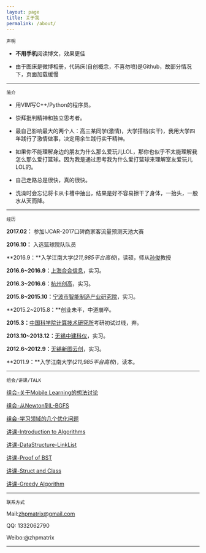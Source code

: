```yaml
---
layout: page
title: 关于我
permalink: /about/
---
```

    声明

- **不用手机**阅读博文，效果更佳

- 由于图床是微博相册，代码床(自创概念，不喜勿喷)是Github，故部分情况下，页面加载缓慢
    
---

    简介


- 用VIM写C++/Python的程序员。
 

- 崇拜批判精神和独立思考者。

- 最自己影响最大的两个人：高三某同学(激情)，大学搭档(实干)，我用大学四年践行了激情做事，决定用余生践行实干精神。

- 如果你不能理解身边的朋友为什么那么爱玩儿LOL，那你也似乎不太能理解我怎么那么爱打篮球。因为我是通过思考我为什么爱打篮球来理解室友爱玩儿LOL的。

- 自己走路总是很快，真的很快。

- 洗澡时会忘记将卡从卡槽中抽出，结果是好不容易擦干了身体，一抬头，一股水从天而降。

---
    经历

**2017.02：** 参加IJCAR-2017口碑商家客流量预测天池大赛

**2016.10：** 入选篮球院队队员

**2016.9：**入学江南大学(_211,985平台高校_)，读硕，师从[孙俊](http://iot.jiangnan.edu.cn/info/1059/1639.htm)教授

**2016.6~2016.9：**[上海合合信息](http://www.intsig.com/zh/)，实习。

**2016.3~2016.6：**[杭州创高](http://www.chingo.cn/)，实习。

**2015.8~2015.10：**[宁波市智能制造产业研究院](http://www.iimi.org.cn/)，实习。

**2015.2~2015.8：**创业未半，中道崩卒。

**2015.3：**[中国科学院计算技术研究所](http://www.ict.ac.cn/)考研初试过线，弃。

**2013.10~2013.12：**[无锡中建科仪](http://www.biox.com.cn/)，实习。

**2012.6~2012.9：**[无锡新图云创](http://www.neoprint.cn/index.html)，实习。

**2011.9：**入学江南大学(_211,985平台高校_)，读本。

---
	组会/讲课/TALK

[组会-关于Mobile Learning的想法讨论](cellar/IDEA.pdf)	

[组会-从Newton到L-BGFS](cellar/lbfgs.pdf)

[组会-学习领域的几个优化问题](cellar/Optimization_Algs_For_Learning.pdf)

[讲课-Introduction to Algorithms](cellar/Algorithm-Framework.pdf)

[讲课-DataStructure-LinkList](cellar/DataStructure_Lesson_1.pdf)

[讲课-Proof of BST](cellar/二叉树性质证明.pdf)

[讲课-Struct and Class](cellar/struct-class-slides.pdf)

[讲课-Greedy Algorithm](cellar/greedy-alg.pdf)

---
    联系方式

Mail:zhpmatrix@gmail.com

QQ: 1332062790

Weibo:@zhpmatrix

---






  







